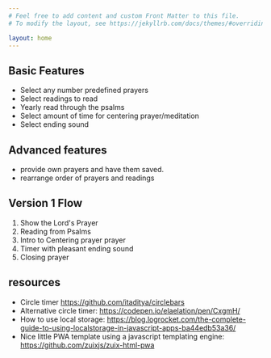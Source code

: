 ```yaml
---
# Feel free to add content and custom Front Matter to this file.
# To modify the layout, see https://jekyllrb.com/docs/themes/#overriding-theme-defaults

layout: home
---
```


## Basic Features

- Select any number predefined prayers
- Select readings to read
- Yearly read through the psalms
- Select amount of time for centering prayer/meditation
- Select ending sound

## Advanced features

- provide own prayers and have them saved.
- rearrange order of prayers and readings

## Version 1 Flow

1. Show the Lord's Prayer
2. Reading from Psalms
3. Intro to Centering prayer prayer
4. Timer with pleasant ending sound
5. Closing prayer

## resources

- Circle timer <https://github.com/itaditya/circlebars>
- Alternative circle timer: <https://codepen.io/elaelation/pen/CxgmH/>
- How to use local storage: <https://blog.logrocket.com/the-complete-guide-to-using-localstorage-in-javascript-apps-ba44edb53a36/>
- Nice little PWA template using a javascript templating engine: <https://github.com/zuixjs/zuix-html-pwa>
